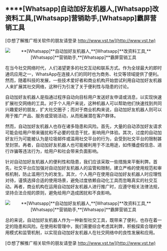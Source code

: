 ## ****[Whatsapp]**自动加好友机器人,**[Whatsapp]**改资料工具,**[Whatsapp]**营销助手,**[Whatsapp]**霸屏营销工具**

[😍想了解推广相关软件的朋友请登录 http://www.vst.tw](http://www.vst.tw)

 <center><img src="https://vst.tw/MP4/tuiguang/png/0.png" alt="**[Whatsapp]**自动加好友机器人,**[Whatsapp]**改资料工具,**[Whatsapp]**营销助手,**[Whatsapp]**霸屏营销工具"></center>

在当今社交网络时代，人们渴望更多的社交互动和联系方式。作为全球最大的即时通讯应用之一，WhatsApp在连接人们的同时也为商务、社交等领域提供了便利。然而，随着科技的发展，一些技术爱好者和商业机构开始尝试利用自动加好友机器人来扩展其社交网络，这种行为引发了关于便利性与隐患的讨论。

自动加好友机器人是指通过程序自动向目标用户发送好友申请或消息，以实现快速扩展社交网络的工具。对于个人用户来说，这种机器人可以帮助他们快速找到共同兴趣爱好的朋友，扩大社交圈子；而对于商业机构来说，自动加好友机器人则可以用于推广产品、服务或营销活动，从而拓展潜在客户群体。

然而，自动加好友机器人也存在诸多隐患和风险。首先，大量的自动添加好友请求可能会给用户带来骚扰和不必要的信息干扰，影响用户体验。其次，过度的自动加好友行为可能被认为是垃圾邮件或滥用社交平台的行为，会受到社交平台的限制甚至封禁。再者，自动加好友机器人也可能被利用于不法用途，如传播虚假信息、进行诈骗等违法行为，给用户和社会带来负面影响。

针对自动加好友机器人的便利性和隐患，我们应该采取一些措施来平衡利弊。首先，社交平台应加强对自动加好友机器人的监管和限制，建立严格的使用规范和审核机制，防止滥用行为的发生。其次，个人用户在使用自动加好友机器人时应理性对待，谨慎选择合适的使用场景，避免过度依赖自动化工具而忽略真实的社交互动。再者，商业机构在运用自动加好友机器人进行推广时，应遵守相关法律法规，坚持合法合规的原则，避免给用户造成困扰和不良影响。

 <center><img src="https://vst.tw/MP4/tuiguang/png/6.png" alt="**[Whatsapp]**自动加好友机器人,**[Whatsapp]**改资料工具,**[Whatsapp]**营销助手,**[Whatsapp]**霸屏营销工具"></center>

总的来说，自动加好友机器人作为一种新型社交工具，既带来了便利，也存在着一定的隐患和风险。在使用和管理中，我们需要综合考虑其利弊，积极探索合理的使用模式和监管机制，以实现自动加好友机器人在社交网络中的良性发展和应用。

[😍想了解推广相关软件的朋友请登录 http://www.vst.tw](http://www.vst.tw)



